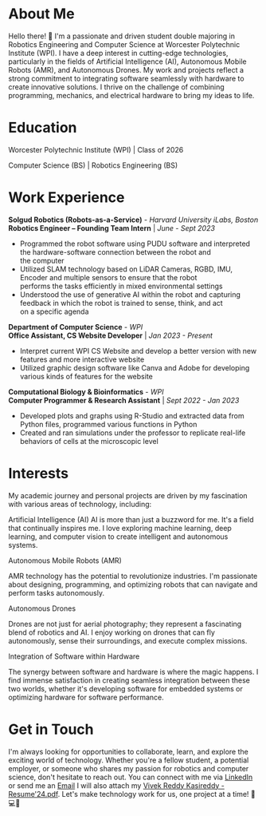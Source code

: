 # About Me

Hello there! 👋 I'm a passionate and driven student double majoring in Robotics Engineering and Computer Science at 
Worcester Polytechnic Institute (WPI). I have a deep interest in cutting-edge technologies, particularly in the fields 
of Artificial Intelligence (AI), Autonomous Mobile Robots (AMR), and Autonomous Drones. My work and projects reflect a 
strong commitment to integrating software seamlessly with hardware to create innovative solutions. I thrive on the challenge of 
combining programming, mechanics, and electrical hardware to bring my ideas to life.

# Education
Worcester Polytechnic Institute (WPI) | Class of 2026 

Computer Science (BS) | Robotics Engineering (BS) 

# Work Experience 

**Solgud Robotics (Robots-as-a-Service)** - *Harvard University iLabs, Boston*   
**Robotics Engineer – Founding Team Intern** | *June - Sept 2023*


- Programmed the robot software using PUDU software and interpreted the hardware-software connection between the robot and   
the computer
- Utilized SLAM technology based on LiDAR Cameras, RGBD, IMU, Encoder and multiple sensors to ensure that the robot   
performs the tasks efficiently in mixed environmental settings
- Understood the use of generative AI within the robot and capturing feedback in which the robot is trained to sense, think, and act   
on a specific agenda


**Department of Computer Science** - *WPI*   
**Office Assistant, CS Website Developer** | *Jan 2023 - Present*

- Interpret current WPI CS Website and develop a better version with new features and more interactive website
- Utilized graphic design software like Canva and Adobe for developing various kinds of features for the website


**Computational Biology & Bioinformatics** - *WPI*   
**Computer Programmer & Research Assistant** | *Sept 2022 - Jan 2023*

- Developed plots and graphs using R-Studio and extracted data from Python files, programmed various functions in Python
- Created and ran simulations under the professor to replicate real-life behaviors of cells at the microscopic level


# Interests

My academic journey and personal projects are driven by my fascination with various areas of technology, including:

Artificial Intelligence (AI)
AI is more than just a buzzword for me. It's a field that continually inspires me. 
I love exploring machine learning, deep learning, and computer vision to create intelligent and autonomous systems.

Autonomous Mobile Robots (AMR)

AMR technology has the potential to revolutionize industries.
I'm passionate about designing, programming, and optimizing robots 
that can navigate and perform tasks autonomously.

Autonomous Drones

Drones are not just for aerial photography; they represent a 
fascinating blend of robotics and AI. I enjoy working on drones 
that can fly autonomously, sense their surroundings, and execute complex missions.

Integration of Software within Hardware

The synergy between software and hardware is where the magic happens. 
I find immense satisfaction in creating seamless integration between these two worlds, 
whether it's developing software for embedded systems or optimizing hardware for software performance.


# Get in Touch

I'm always looking for opportunities to collaborate, learn, and explore the exciting world of technology. 
Whether you're a fellow student, a potential employer, or someone who shares my passion for robotics and computer science, don't hesitate to reach out. 
You can connect with me via [LinkedIn](https://www.linkedin.com/in/vivek-reddy-kasireddy/) or send me an [Email](vivekkasireddyr@gmail.com) I will also attach my [Vivek Reddy Kasireddy - Resume'24.pdf](https://github.com/vivekisreddy/vivekisreddy/files/13207251/Vivek.Reddy.Kasireddy.-.Resume.24.pdf). 
Let's make technology work for us, one project at a time! 🤖💻🚀


